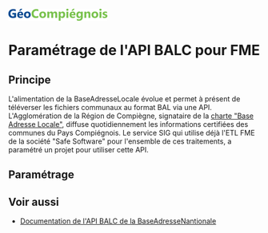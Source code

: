 ![picto](https://github.com/sigagglocompiegne/orga_gest_igeo/blob/master/doc/img/geocompiegnois_2020_reduit_v2.png)

# Paramétrage de l'API BALC pour FME #

## Principe

L'alimentation de la BaseAdresseLocale évolue et permet à présent de téléverser les fichiers communaux au format BAL via une API. L'Agglomération de la Région de Compiègne, signataire de la [charte "Base Adresse Locale"](https://geo.compiegnois.fr/portail/index.php/2021/05/30/adresse-le-compiegnois-sur-la-bonne-voie/), diffuse quotidiennement les informations certifiées des communes du Pays Compiégnois. Le service SIG qui utilise déjà l'ETL FME de la société "Safe Software" pour l'ensemble de ces traitements, a paramétré un projet pour utiliser cette API.

## Paramétrage



## Voir aussi

- [Documentation de l'API BALC de la BaseAdresseNantionale](https://github.com/etalab/ban-api-depot/wiki/Documentation)
